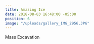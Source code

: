 ```yaml
---
title: Amazing Ice
date: 2018-08-03 16:48:00 -05:00
position: 6
image: "/uploads/gallery_IMG_2956.JPG"
---
```


Mass Excavation